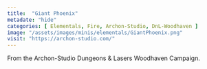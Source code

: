 ```yaml
---
title:  "Giant Phoenix"
metadate: "hide"
categories: [ Elementals, Fire, Archon-Studio, DnL-Woodhaven ]
image: "/assets/images/minis/elementals/GiantPhoenix.png"
visit: "https://archon-studio.com/"
---
```

From the Archon-Studio Dungeons & Lasers Woodhaven Campaign.